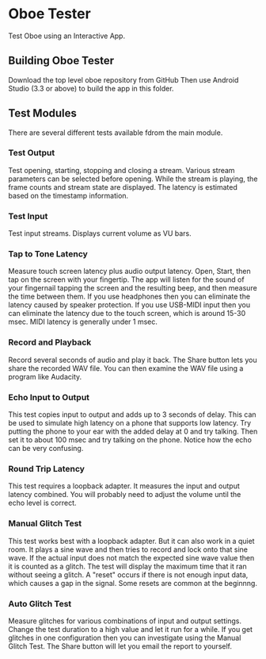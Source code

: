 # Oboe Tester

Test Oboe using an Interactive App.

## Building Oboe Tester
Download the top level oboe repository from GitHub
Then use Android Studio (3.3 or above) to build the app in this folder.

## Test Modules

There are several different tests available fdrom the main module.

### Test Output

Test opening, starting, stopping and closing a stream.
Various stream parameters can be selected before opening.
While the stream is playing, the frame counts and stream state are displayed.
The latency is estimated based on the timestamp information.

### Test Input

Test input streams. Displays current volume as VU bars.

### Tap to Tone Latency

Measure touch screen latency plus audio output latency.
Open, Start, then tap on the screen with your fingertip.
The app will listen for the sound of your fingernail tapping the screen
and the resulting beep, and then measure the time between them.
If you use headphones then you can eliminate the latency caused by speaker protection.
If you use USB-MIDI input then you can eliminate the latency due to the touch screen, which is around 15-30 msec.
MIDI latency is generally under 1 msec.

### Record and Playback

Record several seconds of audio and play it back.
The Share button lets you share the recorded WAV file.
You can then examine the WAV file using a program like Audacity.

### Echo Input to Output

This test copies input to output and adds up to 3 seconds of delay.
This can be used to simulate high latency on a phone that supports low latency.
Try putting the phone to your ear with the added delay at 0 and try talking.
Then set it to about 100 msec and try talking on the phone. Notice how the echo can be very confusing.

### Round Trip Latency

This test requires a loopback adapter.
It measures the input and output latency combined.
You will probably need to adjust the volume until the echo level is correct.

### Manual Glitch Test

This test works best with a loopback adapter. But it can also work in a quiet room.
It plays a sine wave and then tries to record and lock onto that sine wave.
If the actual input does not match the expected sine wave value then it is counted as a glitch.
The test will display the maximum time that it ran without seeing a glitch.
A "reset" occurs if there is not enough input data, which causes a gap in the signal.
Some resets are common at the beginnng.

### Auto Glitch Test

Measure glitches for various combinations of input and output settings.
Change the test duration to a high value and let it run for a while.
If you get glitches in one configuration then you can investigate using the Manual Glitch Test.
The Share button will let you email the report to yourself.
